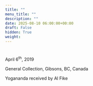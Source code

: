 ```yaml
---
title: ""
menu_title: ""
description: ""
date: 2025-08-10 06:00:00+00:00
draft: False
hidden: True
weight:
---
```

# 

April 6<sup>th</sup>, 2019

General Collection, Gibsons, BC, Canada

Yogananda received by Al Fike

